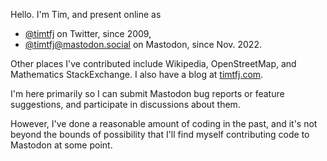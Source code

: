 Hello. I'm Tim, and present online as
- <a href="https://twitter.com/timtfj">@timtfj</a>
on Twitter, since 2009,
- <a href="https://mastodon.social/@timtfj">@timtfj@mastodon.social</a> on Mastodon, since Nov. 2022.

Other places I've contributed include Wikipedia, OpenStreetMap, and Mathematics StackExchange. I also have a blog at <a href="https://timtfj.com">timtfj.com</a>.

I'm here primarily so I can submit Mastodon bug reports or feature suggestions, and participate in discussions about them.

However, I've done a reasonable amount of coding in the past, and it's not beyond the bounds of possibility that I'll find myself contributing code to Mastodon at some point.


<!---
timtfj/timtfj is a ✨ special ✨ repository because its `README.md` (this file) appears on your GitHub profile.
You can click the Preview link to take a look at your changes.
--->
